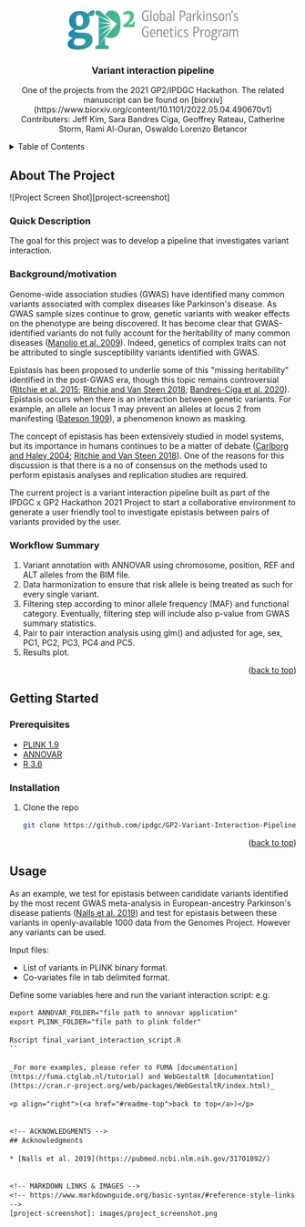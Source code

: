 <!-- PROJECT LOGO -->
<br />
<div align="center">
  <a href="https://github.com/github_username/repo_name">
    <img src="images/GP2_logo.png" alt="Logo" width="300" height="70">
  </a>

<h3 align="center">Variant interaction pipeline</h3>

  <p align="center">
    One of the projects from the 2021 GP2/IPDGC Hackathon. The related manuscript can be found on [biorxiv](https://www.biorxiv.org/content/10.1101/2022.05.04.490670v1) 
    <br />
    Contributers: Jeff Kim, Sara Bandres Ciga, Geoffrey Rateau, Catherine Storm, Rami Al-Ouran, Oswaldo Lorenzo Betancor
    <br />
  </p>
</div>



<!-- TABLE OF CONTENTS -->
<details>
  <summary>Table of Contents</summary>
  <ol>
    <li>
      <a href="#about-the-project">About The Project</a>
      <ul>
        <li><a href="#quick-description">Quick Description</a></li>
        <li><a href="#background/motivation">Background/motivation</a></li>
        <li><a href="#workflow-summary">Workflow Summary</a></li>
      </ul>
    </li>
    <li>
      <a href="#getting-started">Getting Started</a>
      <ul>
        <li><a href="#prerequisites">Prerequisites</a></li>
        <li><a href="#installation">Installation</a></li>
      </ul>
    </li>
    <li><a href="#usage">Usage</a></li>
    <li><a href="#acknowledgments">Acknowledgments</a></li>
  </ol>
</details>



<!-- ABOUT THE PROJECT -->
## About The Project

![Project Screen Shot][project-screenshot]

### Quick Description

The goal for this project was to develop a pipeline that investigates variant interaction.

### Background/motivation

Genome-wide association studies (GWAS) have identified many common variants associated with complex diseases like Parkinson's disease. As GWAS sample sizes continue to grow, genetic variants with weaker effects on the phenotype are being discovered. It has become clear that GWAS-identified variants do not fully account for the heritability of many common diseases ([Manolio et al. 2009](https://www.nature.com/articles/nature08494)). Indeed, genetics of complex traits can not be attributed to single susceptibility variants identified with GWAS.

Epistasis has been proposed to underlie some of this "missing heritability" identified in the post-GWAS era, though this topic remains controversial ([Ritchie et al. 2015](https://pubmed.ncbi.nlm.nih.gov/25403525/); [Ritchie and Van Steen 2018](https://pubmed.ncbi.nlm.nih.gov/29862246/); [Bandres-Ciga et al. 2020](https://pubmed.ncbi.nlm.nih.gov/31991247/)). Epistasis occurs when there is an interaction between genetic variants. For example, an allele an locus 1 may prevent an alleles at locus 2 from manifesting ([Bateson 1909](https://scholar.google.com/scholar?q=Bateson,+W.+(1909)+Mendel%27s+Principles+of+Heredity.+Cambridge+University+Press,+Cambridge.)), a phenomenon known as masking.

The concept of epistasis has been extensively studied in model systems, but its importance in humans continues to be a matter of debate ([Carlborg and Haley 2004](https://pubmed.ncbi.nlm.nih.gov/15266344/); [Ritchie and Van Steen 2018](https://pubmed.ncbi.nlm.nih.gov/29862246/)). One of the reasons for this discussion is that there is a no of consensus on the methods used to perform epistasis analyses and replication studies are required. 

The current project is a variant interaction pipeline built as part of the IPDGC x GP2 Hackathon 2021 Project to start a collaborative environment to generate a user friendly tool to investigate epistasis between pairs of variants provided by the user.
   

### Workflow Summary

1. Variant annotation with ANNOVAR using chromosome, position, REF and ALT alleles from the BIM file. 
2. Data harmonization to ensure that risk allele is being treated as such for every single variant.
3. Filtering step according to minor allele frequency (MAF) and functional category. Eventually, filtering step will include also p-value from GWAS summary statistics.
4. Pair to pair interaction analysis using glm() and adjusted for age, sex, PC1, PC2, PC3, PC4 and PC5.
5. Results plot.

<p align="right">(<a href="#readme-top">back to top</a>)</p>

<!-- GETTING STARTED -->
## Getting Started

### Prerequisites

* [PLINK 1.9](https://www.cog-genomics.org/plink/)
* [ANNOVAR](https://annovar.openbioinformatics.org/en/latest/) 
* [R 3.6](https://www.r-project.org/)

### Installation

1. Clone the repo
   ```sh
   git clone https://github.com/ipdgc/GP2-Variant-Interaction-Pipeline.git
   ```

<p align="right">(<a href="#readme-top">back to top</a>)</p>



<!-- USAGE EXAMPLES -->
## Usage

As an example, we test for epistasis between candidate variants identified by the most recent GWAS meta-analysis in European-ancestry Parkinson's disease patients ([Nalls et al. 2019](https://pubmed.ncbi.nlm.nih.gov/31701892/)) and test for epistasis between these variants in openly-available 1000 data from the Genomes Project. However any variants can be used.

Input files:
* List of variants in PLINK binary format.
* Co-variates file in tab delimited format.

Define some variables here and run the variant interaction script:
e.g.

```
export ANNOVAR_FOLDER="file path to annovar application"
export PLINK_FOLDER="file path to plink folder"

Rscript final_variant_interaction_script.R
``

_For more examples, please refer to FUMA [documentation](https://fuma.ctglab.nl/tutorial) and WebGestaltR [documentation](https://cran.r-project.org/web/packages/WebGestaltR/index.html)_

<p align="right">(<a href="#readme-top">back to top</a>)</p>


<!-- ACKNOWLEDGMENTS -->
## Acknowledgments

* [Nalls et al. 2019](https://pubmed.ncbi.nlm.nih.gov/31701892/)


<!-- MARKDOWN LINKS & IMAGES -->
<!-- https://www.markdownguide.org/basic-syntax/#reference-style-links -->
[project-screenshot]: images/project_screenshot.png
